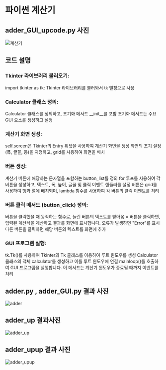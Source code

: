 # 파이썬 계산기

## adder_GUI_upcode.py 사진

![계산기](https://github.com/kgw08003/python_adder/assets/109195054/131d1943-969e-4ee9-9d29-c82c6ca8b22d)

## 코드 설명

### Tkinter 라이브러리 불러오기:

import tkinter as tk: Tkinter 라이브러리를 불러와서 tk 별칭으로 사용

### Calculator 클래스 정의:

Calculator 클래스를 정의하고, 초기화 메서드 __init__를 포함
초기화 메서드는 주요 GUI 요소를 생성하고 설정

### 계산기 화면 생성:

self.screen은 Tkinter의 Entry 위젯을 사용하여 계산기 화면을 생성
화면의 초기 설정(폭, 글꼴, 등)을 지정하고, grid를 사용하여 화면을 배치

### 버튼 생성:

계산기 버튼에 해당하는 문자열을 포함하는 button_list를 정의
for 루프를 사용하여 각 버튼을 생성하고, 텍스트, 폭, 높이, 글꼴 및 클릭 이벤트 핸들러를 설정
버튼은 grid를 사용하여 행과 열에 배치되며, lambda 함수를 사용하여 각 버튼의 클릭 이벤트를 처리

### 버튼 클릭 메서드 (button_click) 정의:

버튼을 클릭했을 때 동작하는 함수로, 눌린 버튼의 텍스트를 받아옴
= 버튼을 클릭하면, 입력된 계산식을 계산하고 결과를 화면에 표시합니다. 오류가 발생하면 "Error"를 표시
다른 버튼을 클릭하면 해당 버튼의 텍스트를 화면에 추가

### GUI 프로그램 실행:

tk.Tk()를 사용하여 Tkinter의 Tk 클래스를 이용하여 루트 윈도우를 생성
Calculator 클래스의 객체 calculator를 생성하고 이를 루트 윈도우에 연결
mainloop()를 호출하여 GUI 프로그램을 실행합니다. 이 메서드는 계산기 윈도우가 종료될 때까지 이벤트를 처리

## adder.py , adder_GUI.py 결과 사진

![adder](https://github.com/kgw08003/python_adder/assets/109195054/32ee1bb1-1c94-46e2-ae95-fb871b494eb5)

## adder_up 결과사진

![adder_up](https://github.com/kgw08003/python_adder/assets/109195054/6cd73073-364c-48f3-b4b3-f2a7a63b7977)

## adder_upup 결과 사진

![adder_upup](https://github.com/kgw08003/python_adder/assets/109195054/7a9506b5-6128-4849-bcff-4e24073fdc27)
